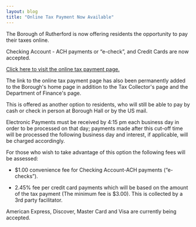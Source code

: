 ```yaml
---
layout: blog
title: "Online Tax Payment Now Available"
---
```


The Borough of Rutherford is now offering residents the opportunity to pay their taxes online.  

Checking Account - ACH payments or “e-check”, and Credit Cards are now accepted.

[Click here to visit the online tax payment page.](https://www.cit-e.net/rutherford-nj/cit-e-access/TaxBill_Std/?TID=167&TPID=15571)

The link to the online tax payment page has also been permanently added to the Borough's home page in addition to the Tax Collector's page and the Department of Finance's page. 

This is offered as another option to residents, who will still be able to pay by cash or check in person at Borough Hall or by the US mail.  

Electronic Payments must be received by 4:15 pm each business day in order to be processed on that day; payments made after this cut-off time will be processed the following business day and interest, if applicable, will be charged accordingly. 

For those who wish to take advantage of this option the following fees will be assessed:

* $1.00 convenience fee for Checking Account-ACH payments (“e-checks”). 

* 2.45% fee per credit card payments which will be based on the amount of the tax payment (The minimum fee is $3.00). This is collected by a 3rd party facilitator. 

American Express, Discover, Master Card and Visa are currently being accepted.
